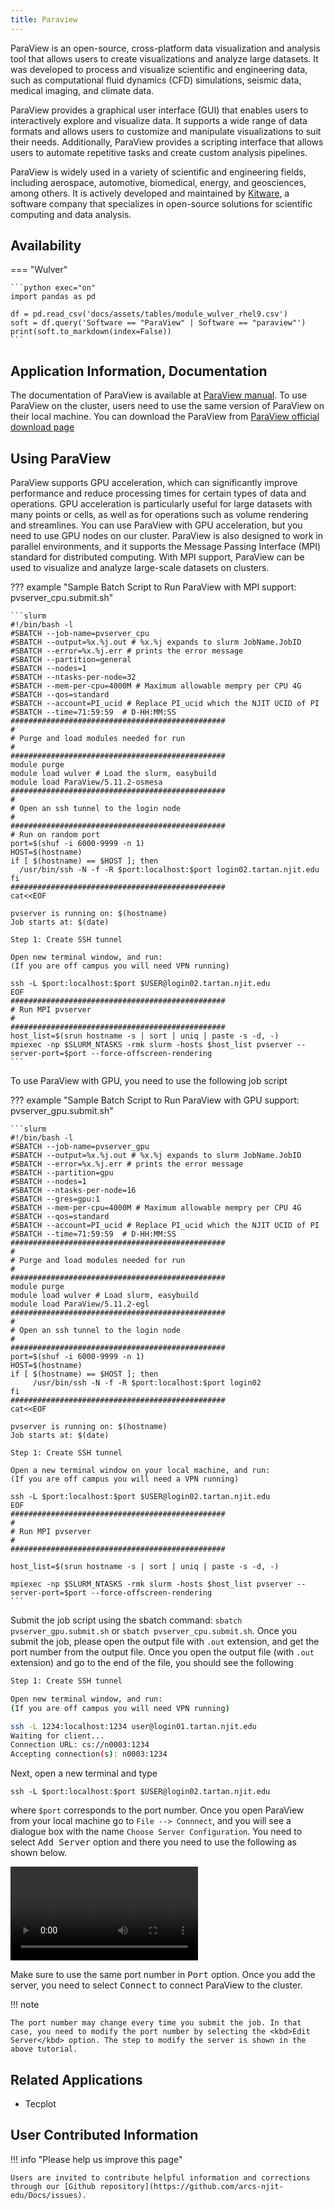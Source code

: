 ```yaml
---
title: Paraview
---
```

ParaView is an open-source, cross-platform data visualization and analysis tool that allows users to create visualizations and analyze large datasets. It was developed to process and visualize scientific and engineering data, such as computational fluid dynamics (CFD) simulations, seismic data, medical imaging, and climate data.

ParaView provides a graphical user interface (GUI) that enables users to interactively explore and visualize data. It supports a wide range of data formats and allows users to customize and manipulate visualizations to suit their needs. Additionally, ParaView provides a scripting interface that allows users to automate repetitive tasks and create custom analysis pipelines.

ParaView is widely used in a variety of scientific and engineering fields, including aerospace, automotive, biomedical, energy, and geosciences, among others. It is actively developed and maintained by [Kitware](https://www.kitware.com), a software company that specializes in open-source solutions for scientific computing and data analysis.

## Availability

=== "Wulver"

    ```python exec="on"
    import pandas as pd
    
    df = pd.read_csv('docs/assets/tables/module_wulver_rhel9.csv')
    soft = df.query('Software == "ParaView" | Software == "paraview"')
    print(soft.to_markdown(index=False))
    ```

## Application Information, Documentation
The documentation of ParaView is available at [ParaView manual](https://docs.paraview.org/en/latest/index.html). To use ParaView on the cluster, users need to use the same version of ParaView on their local machine. You can download the ParaView from [ParaView official download page](https://www.paraview.org/download)

## Using ParaView
ParaView supports GPU acceleration, which can significantly improve performance and reduce processing times for certain types of data and operations. GPU acceleration is particularly useful for large datasets with many points or cells, as well as for operations such as volume rendering and streamlines.
You can use ParaView with GPU acceleration, but you need to use GPU nodes on our cluster. ParaView is also designed to work in parallel environments, and it supports the Message Passing Interface (MPI) standard for distributed computing. With MPI support, ParaView can be used to visualize and analyze large-scale datasets on clusters. 

??? example "Sample Batch Script to Run ParaView with MPI support: pvserver_cpu.submit.sh"

    
       
    ```slurm
    #!/bin/bash -l
    #SBATCH --job-name=pvserver_cpu
    #SBATCH --output=%x.%j.out # %x.%j expands to slurm JobName.JobID
    #SBATCH --error=%x.%j.err # prints the error message
    #SBATCH --partition=general
    #SBATCH --nodes=1
    #SBATCH --ntasks-per-node=32
    #SBATCH --mem-per-cpu=4000M # Maximum allowable mempry per CPU 4G
    #SBATCH --qos=standard
    #SBATCH --account=PI_ucid # Replace PI_ucid which the NJIT UCID of PI
    #SBATCH --time=71:59:59  # D-HH:MM:SS
    ################################################
    #
    # Purge and load modules needed for run
    #
    ################################################
    module purge
    module load wulver # Load the slurm, easybuild 
    module load ParaView/5.11.2-osmesa 
    ################################################
    #
    # Open an ssh tunnel to the login node
    #
    ################################################
    # Run on random port
    port=$(shuf -i 6000-9999 -n 1)
    HOST=$(hostname)
    if [ $(hostname) == $HOST ]; then
      /usr/bin/ssh -N -f -R $port:localhost:$port login02.tartan.njit.edu
    fi
    ################################################
    cat<<EOF
    
    pvserver is running on: $(hostname)
    Job starts at: $(date)
    
    Step 1: Create SSH tunnel
    
    Open new terminal window, and run:
    (If you are off campus you will need VPN running)
    
    ssh -L $port:localhost:$port $USER@login02.tartan.njit.edu
    EOF
    ################################################
    # Run MPI pvserver
    #
    ################################################
    host_list=$(srun hostname -s | sort | uniq | paste -s -d, -)
    mpiexec -np $SLURM_NTASKS -rmk slurm -hosts $host_list pvserver --server-port=$port --force-offscreen-rendering
    ```
To use ParaView with GPU, you need to use the following job script

??? example "Sample Batch Script to Run ParaView with GPU support: pvserver_gpu.submit.sh"

    ```slurm
    #!/bin/bash -l
    #SBATCH --job-name=pvserver_gpu
    #SBATCH --output=%x.%j.out # %x.%j expands to slurm JobName.JobID
    #SBATCH --error=%x.%j.err # prints the error message
    #SBATCH --partition=gpu
    #SBATCH --nodes=1
    #SBATCH --ntasks-per-node=16
    #SBATCH --gres=gpu:1
    #SBATCH --mem-per-cpu=4000M # Maximum allowable mempry per CPU 4G
    #SBATCH --qos=standard
    #SBATCH --account=PI_ucid # Replace PI_ucid which the NJIT UCID of PI
    #SBATCH --time=71:59:59  # D-HH:MM:SS
    ################################################
    #
    # Purge and load modules needed for run
    #
    ################################################
    module purge
    module load wulver # Load slurm, easybuild
    module load ParaView/5.11.2-egl
    ################################################
    #
    # Open an ssh tunnel to the login node
    #
    ################################################
    port=$(shuf -i 6000-9999 -n 1)
    HOST=$(hostname)
    if [ $(hostname) == $HOST ]; then
         /usr/bin/ssh -N -f -R $port:localhost:$port login02
    fi
    ################################################
    cat<<EOF
    
    pvserver is running on: $(hostname)
    Job starts at: $(date)
    
    Step 1: Create SSH tunnel
    
    Open a new terminal window on your local machine, and run:
    (If you are off campus you will need a VPN running)
    
    ssh -L $port:localhost:$port $USER@login02.tartan.njit.edu
    EOF
    ################################################
    #
    # Run MPI pvserver
    #
    ################################################
    
    host_list=$(srun hostname -s | sort | uniq | paste -s -d, -)
    
    mpiexec -np $SLURM_NTASKS -rmk slurm -hosts $host_list pvserver --server-port=$port --force-offscreen-rendering
    ```

Submit the job script using the sbatch command: `sbatch pvserver_gpu.submit.sh` or `sbatch pvserver_cpu.submit.sh`.
Once you submit the job, please open the output file with `.out` extension, and get the port number from the output file. Once you open the output file (with `.out` extension) and go to the end of the file, you should see the following 

    
```bash
Step 1: Create SSH tunnel

Open new terminal window, and run:
(If you are off campus you will need VPN running)

ssh -L 1234:localhost:1234 user@login01.tartan.njit.edu
Waiting for client...
Connection URL: cs://n0003:1234
Accepting connection(s): n0003:1234
```

Next, open a new terminal and type
    
`ssh -L $port:localhost:$port $USER@login02.tartan.njit.edu`

where `$port` corresponds to the port number.
Once you open ParaView from your local machine go to `File --> Connnect`, and you will see a dialogue box with the name `Choose Server Configuration`. You need to select <kbd>Add Server</kbd> option and there you need to use the following as shown below.

<video src="../../../assets/images/ParaView-add-connection.mp4" controls>
  Your browser does not support the video tag.
</video>

Make sure to use the same port number in <kbd>Port</kbd> option.
Once you add the server, you need to select <kbd>Connect</kbd> to connect ParaView to the cluster.

!!! note

    The port number may change every time you submit the job. In that case, you need to modify the port number by selecting the <kbd>Edit Server</kbd> option. The step to modify the server is shown in the above tutorial.

## Related Applications

* Tecplot

## User Contributed Information

!!! info "Please help us improve this page"
    
    Users are invited to contribute helpful information and corrections through our [Github repository](https://github.com/arcs-njit-edu/Docs/issues).

